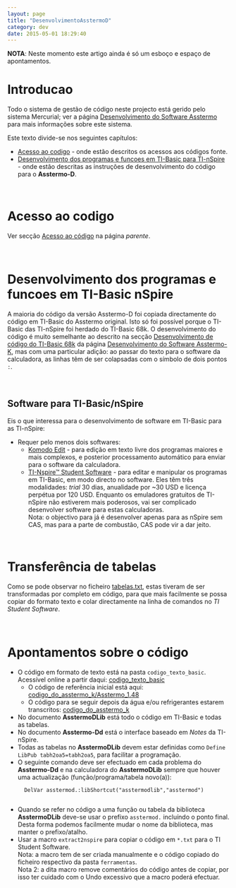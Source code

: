 ```yaml
---
layout: page
title: "DesenvolvimentoAsstermoD"
category: dev
date: 2015-05-01 18:29:40
---
```


**NOTA**: Neste momento este artigo ainda é só um esboço e espaço de apontamentos.

# Introducao
Todo o sistema de gestão de código neste projecto está gerido pelo sistema Mercurial; ver a página [Desenvolvimento do Software Asstermo](DesenvolvimentoSoftware.md) para mais informações sobre este sistema.

Este texto divide-se nos seguintes capítulos:
  * [Acesso ao codigo](#Acesso_ao_codigo) - onde estão descritos os acessos aos códigos fonte.
  * [Desenvolvimento dos programas e funcoes em TI-Basic para TI-nSpire](#Desenvolvimento_dos_programas_e_funcoes_em_TI-Basic_para_TI-nSpire) - onde estão descritas as instruções de desenvolvimento do código para o **Asstermo-D**.

<br>
<h1>Acesso ao codigo</h1>
Ver secção <a href='DesenvolvimentoSoftware.md#Acesso_ao_codigo'>Acesso ao código</a> na página <i>parente</i>.<br>
<br>
<br>
<h1>Desenvolvimento dos programas e funcoes em TI-Basic nSpire</h1>
A maioria do código da versão Asstermo-D foi copiada directamente do código em TI-Basic do Asstermo original. Isto só foi possível porque o TI-Basic das TI-nSpire foi herdado do TI-Basic 68k. O desenvolvimento do código é muito semelhante ao descrito na secção <a href='DesenvolvimentoAsstermoK.md#Desenvolvimento_de_codigo_do_TI-Basic_68k'>Desenvolvimento de código do TI-Basic 68k</a> da página <a href='DesenvolvimentoAsstermoK.md'>Desenvolvimento do Software Asstermo-K</a>, mas com uma particular adição: ao passar do texto para o software da calculadora, as linhas têm de ser colapsadas com o símbolo de dois pontos <code>:</code>.<br>
<br>
<br>
<h2>Software para TI-Basic/nSpire</h2>
Eis o que interessa para o desenvolvimento de software em TI-Basic para as TI-nSpire:<br>
<ul><li>Requer pelo menos dois softwares:<br>
<ul><li><a href='http://www.activestate.com/komodo-edit'>Komodo Edit</a> - para edição em texto livre dos programas maiores e mais complexos, e posterior processamento automático para enviar para o software da calculadora.<br>
</li><li><a href='http://education.ti.com/educationportal/sites/US/productDetail/us_nspire_software.html'>TI-Nspire™ Student Software</a> - para editar e manipular os programas em TI-Basic, em modo directo no software. Eles têm três modalidades: <i>trial</i> 30 dias, anualidade por ~30 USD e licença perpétua por 120 USD. Enquanto os emuladores gratuitos de TI-nSpire não estiverem mais poderosos, vai ser complicado desenvolver software para estas calculadoras.<br>Nota: o objectivo para já é desenvolver apenas para as nSpire sem CAS, mas para a parte de combustão, CAS pode vir a dar jeito.</li></ul></li></ul>

<br>
<h1>Transferência de tabelas</h1>
Como se pode observar no ficheiro <a href='https://github.com/asstermo/D/tree/master/tabelas/tabelas.txt?repo=d'>tabelas.txt</a>, estas tiveram de ser transformadas por completo em código, para que mais facilmente se possa copiar do formato texto e colar directamente na linha de comandos no <i>TI Student Software</i>.<br>
<br>
<br>
<h1>Apontamentos sobre o código</h1>
<ul><li>O código em formato de texto está na pasta <code>codigo_texto_basic</code>. Acessível online a partir daqui: <a href='https://github.com/asstermo/D/tree/master/codigo_texto_basic'>codigo_texto_basic</a>
<ul><li>O código de referência inicial está aqui: <a href='https://github.com/asstermo/D/tree/master/codigo_do_asstermo_k/Asstermo_1.48'>codigo_do_asstermo_k/Asstermo_1.48</a>
</li><li>O código para se seguir depois da água e/ou refrigerantes estarem transcritos: <a href='https://github.com/asstermo/D/tree/master/codigo_do_asstermo_k'>codigo_do_asstermo_k</a>
</li></ul></li><li>No documento <b>AsstermoDLib</b> está todo o código em TI-Basic e todas as tabelas.<br>
</li><li>No documento <b>Asstermo-Dd</b> está o interface baseado em <i>Notes</i> da TI-nSpire.<br>
</li><li>Todas as tabelas no <b>AsstermoDLib</b> devem estar definidas como <code>Define LibPub tabh2oa5=tabh2oa5</code>, para facilitar a programação.<br>
</li><li>O seguinte comando deve ser efectuado em cada problema do <b>Asstermo-Dd</b> e na calculadora do <b>AsstermoDLib</b> sempre que houver uma actualização (função/programa/tabela novo(a)):<br>
<pre><code>  DelVar asstermod.:libShortcut("asstermodlib","asstermod")<br>
</code></pre>
</li><li>Quando se refer no código a uma função ou tabela da biblioteca <b>AsstermoDLib</b> deve-se usar o prefixo <code>asstermod.</code> incluíndo o ponto final. Desta forma podemos facilmente mudar o nome da biblioteca, mas manter o prefixo/atalho.<br>
</li><li>Usar a macro <code>extract2nspire</code> para copiar o código em <code>*.txt</code> para o TI Student Software.<br>Nota: a macro tem de ser criada manualmente e o código copiado do ficheiro respectivo da pasta <code>ferramentas</code>.<br>Nota 2: a dita macro remove comentários do código antes de copiar, por isso ter cuidado com o Undo excessivo que a macro poderá efectuar.</li>
</ul>